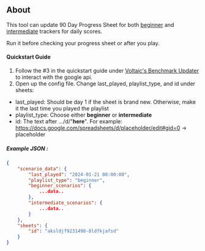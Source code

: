 ## About

This tool can update 90 Day Progress Sheet for both [beginner](https://docs.google.com/spreadsheets/d/1Kmn5rl-QDVaNNHu4-7FSTC9SMLxHIXLGyrv_dQfC0qc/edit?usp=sharing) and [intermediate](https://docs.google.com/spreadsheets/d/1QvmYpuhhQ2FOysKAy0WFltyQ7xdt12hxzOnQxK7oSlc/edit?usp=sharing) trackers for daily scores.

Run it before checking your progress sheet or after you play.

#### Quickstart Guide

1. Follow the #3 in the quickstart guide under [Voltaic's Benchmark Updater](https://github.com/VoltaicHQ/Progress-Sheet-Updater) to interact with the google api.
2. Open up the config file. Change last_played, playlist_type, and id under sheets:
  - last_played: Should be day 1 if the sheet is brand new. Otherwise, make it the last time you played the playlist
  - playlist_type: Choose either **beginner** or **intermediate**
  - id: The text after .../d/"**here**". For example: https://docs.google.com/spreadsheets/d/placeholder/edit#gid=0 -> placeholder

##### Example JSON :
```json
{
    "scenario_data": {
        "last_played": "2024-01-21 00:00:00",
        "playlist_type": "beginner",
        "beginner_scenarios": {
            ...data..
        },
        "intermediate_scenarios": {
            ...data..
        }
    },
    "sheets": {
        "id": "aksldjf9231490-8ldfkjafsd"
    }
}
```
